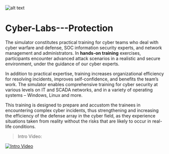 ![alt text](https://www.safaughnan.ie/wp-content/uploads/2016/05/Cyber-Insurance-Cover-1365x310.jpg)
# Cyber-Labs---Protection

The simulator constitutes practical training for cyber teams who deal with cyber warfare and defense, SOC information security experts, and network management and administrators. In **hands-on training** exercises, participants encounter advanced attack scenarios in a realistic and secure environment, under the guidance of our cyber experts.


In addition to practical expertise, training increases organizational efficiency for resolving incidents, improves self-confidence, and benefits the team’s work. The simulator enables comprehensive training for cyber security at various levels on IT and SCADA networks, and in a variety of operating systems – Windows, Linux and more.

This training is designed to prepare and accustom the trainees in encountering complex cyber incidents, thus strengthening and increasing the efficiency of the defense array in the cyber field, as they experience situations taken from reality without the risks that are likely to occur in real-life conditions.

>Intro Video:

[![Intro Video](https://www.scoopnest.com/images/VideoPlayer_Blue.png)](https://www.youtube.com/watch?v=-XGmllWZ5g4)
